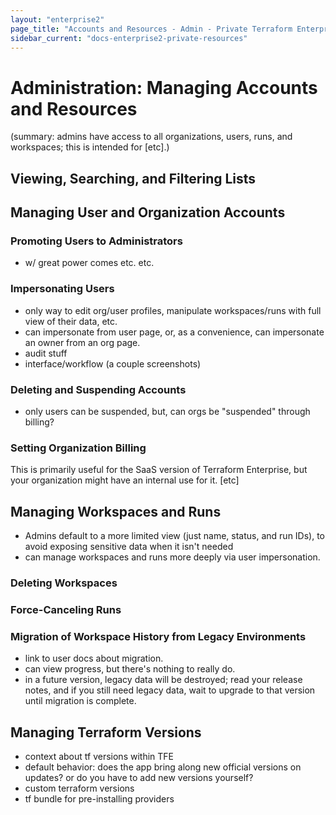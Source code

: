 ```yaml
---
layout: "enterprise2"
page_title: "Accounts and Resources - Admin - Private Terraform Enterprise"
sidebar_current: "docs-enterprise2-private-resources"
---
```


# Administration: Managing Accounts and Resources

(summary: admins have access to all organizations, users, runs, and workspaces; this is intended for [etc].)

## Viewing, Searching, and Filtering Lists

## Managing User and Organization Accounts

### Promoting Users to Administrators

- w/ great power comes etc. etc.

### Impersonating Users

- only way to edit org/user profiles, manipulate workspaces/runs with full view of their data, etc.
- can impersonate from user page, or, as a convenience, can impersonate an owner from an org page.
- audit stuff
- interface/workflow (a couple screenshots)

### Deleting and Suspending Accounts

- only users can be suspended, but, can orgs be "suspended" through billing?

### Setting Organization Billing

This is primarily useful for the SaaS version of Terraform Enterprise, but your organization might have an internal use for it. [etc]

## Managing Workspaces and Runs

- Admins default to a more limited view (just name, status, and run IDs), to avoid exposing sensitive data when it isn't needed
- can manage workspaces and runs more deeply via user impersonation.

### Deleting Workspaces

### Force-Canceling Runs

### Migration of Workspace History from Legacy Environments

- link to user docs about migration.
- can view progress, but there's nothing to really do.
- in a future version, legacy data will be destroyed; read your release notes, and if you still need legacy data, wait to upgrade to that version until migration is complete.


## Managing Terraform Versions

- context about tf versions within TFE
- default behavior: does the app bring along new official versions on updates? or do you have to add new versions yourself?
- custom terraform versions
- tf bundle for pre-installing providers

